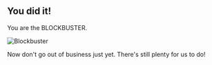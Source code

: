 ## You did it!

You are the BLOCKBUSTER.

![Blockbuster](https://res.cloudinary.com/divzjiip8/image/upload/v1553714530/Blockbuster_logo_clkmir.png)

Now don't go out of business just yet. There's still plenty for us to do!

